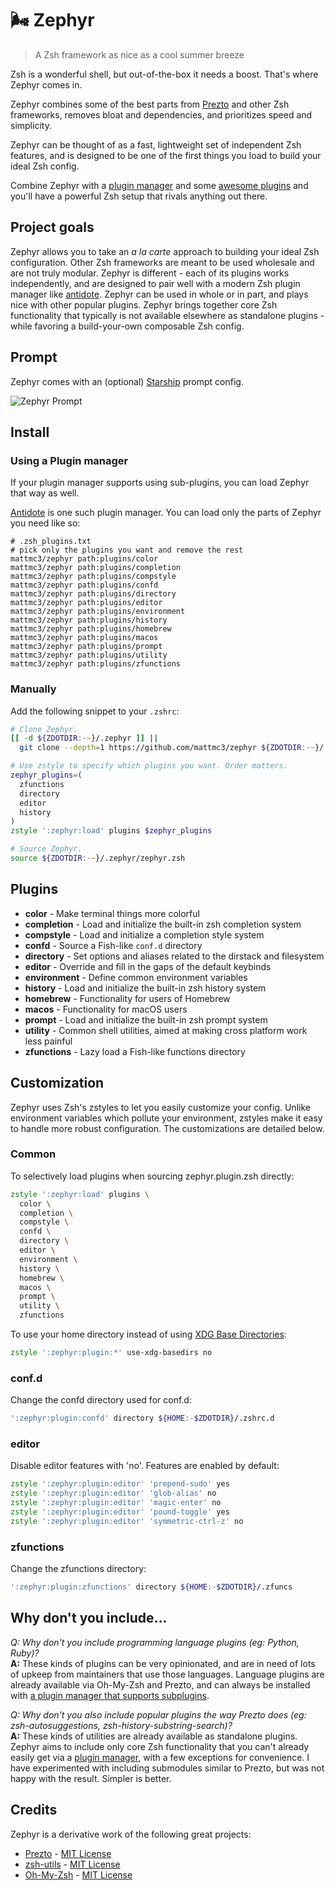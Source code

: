 # :wind_face: Zephyr

> A Zsh framework as nice as a cool summer breeze

Zsh is a wonderful shell, but out-of-the-box it needs a boost. That's where Zephyr comes
in.

Zephyr combines some of the best parts from [Prezto][prezto] and other Zsh frameworks,
removes bloat and dependencies, and prioritizes speed and simplicity.

Zephyr can be thought of as a fast, lightweight set of independent Zsh features, and is
designed to be one of the first things you load to build your ideal Zsh config.

Combine Zephyr with a [plugin manager][antidote] and some [awesome
plugins](https://github.com/unixorn/awesome-zsh-plugins) and you'll have a powerful Zsh
setup that rivals anything out there.

## Project goals

Zephyr allows you to take an _a la carte_ approach to building your ideal Zsh
configuration. Other Zsh frameworks are meant to be used wholesale and are not truly
modular. Zephyr is different - each of its plugins works independently, and are designed
to pair well with a modern Zsh plugin manager like [antidote]. Zephyr can be used in
whole or in part, and plays nice with other popular plugins. Zephyr brings together core
Zsh functionality that typically is not available elsewhere as standalone plugins -
while favoring a build-your-own composable Zsh config.

## Prompt

Zephyr comes with an (optional) [Starship][starship] prompt config.

![Zephyr Prompt][terminal-img]

## Install

### Using a Plugin manager

If your plugin manager supports using sub-plugins, you can load Zephyr that way as well.

[Antidote][antidote] is one such plugin manager. You can load only the parts of Zephyr you need like so:

```shell
# .zsh_plugins.txt
# pick only the plugins you want and remove the rest
mattmc3/zephyr path:plugins/color
mattmc3/zephyr path:plugins/completion
mattmc3/zephyr path:plugins/compstyle
mattmc3/zephyr path:plugins/confd
mattmc3/zephyr path:plugins/directory
mattmc3/zephyr path:plugins/editor
mattmc3/zephyr path:plugins/environment
mattmc3/zephyr path:plugins/history
mattmc3/zephyr path:plugins/homebrew
mattmc3/zephyr path:plugins/macos
mattmc3/zephyr path:plugins/prompt
mattmc3/zephyr path:plugins/utility
mattmc3/zephyr path:plugins/zfunctions
```

### Manually

Add the following snippet to your `.zshrc`:

```zsh
# Clone Zephyr.
[[ -d ${ZDOTDIR:-~}/.zephyr ]] ||
  git clone --depth=1 https://github.com/mattmc3/zephyr ${ZDOTDIR:-~}/.zephyr

# Use zstyle to specify which plugins you want. Order matters.
zephyr_plugins=(
  zfunctions
  directory
  editor
  history
)
zstyle ':zephyr:load' plugins $zephyr_plugins

# Source Zephyr.
source ${ZDOTDIR:-~}/.zephyr/zephyr.zsh
```

## Plugins

- **color** - Make terminal things more colorful
- **completion** - Load and initialize the built-in zsh completion system
- **compstyle** - Load and initialize a completion style system
- **confd** - Source a Fish-like `conf.d` directory
- **directory** - Set options and aliases related to the dirstack and filesystem
- **editor** - Override and fill in the gaps of the default keybinds
- **environment** - Define common environment variables
- **history** - Load and initialize the built-in zsh history system
- **homebrew** - Functionality for users of Homebrew
- **macos** - Functionality for macOS users
- **prompt** - Load and initialize the built-in zsh prompt system
- **utility** - Common shell utilities, aimed at making cross platform work less painful
- **zfunctions** - Lazy load a Fish-like functions directory

## Customization

Zephyr uses Zsh's zstyles to let you easily customize your config. Unlike environment variables which pollute your environment, zstyles make it easy to handle more robust configuration. The customizations are detailed below.

### Common

To selectively load plugins when sourcing zephyr.plugin.zsh directly:

```zsh
zstyle ':zephyr:load' plugins \
  color \
  completion \
  compstyle \
  confd \
  directory \
  editor \
  environment \
  history \
  homebrew \
  macos \
  prompt \
  utility \
  zfunctions
```

To use your home directory instead of using [XDG Base Directories][xdg-base-dirs]:

```zsh
zstyle ':zephyr:plugin:*' use-xdg-basedirs no
```

### conf.d

Change the confd directory used for conf.d:

```zsh
':zephyr:plugin:confd' directory ${HOME:-$ZDOTDIR}/.zshrc.d
```

### editor

Disable editor features with 'no'. Features are enabled by default:

```zsh
zstyle ':zephyr:plugin:editor' 'prepend-sudo' yes
zstyle ':zephyr:plugin:editor' 'glob-alias' no
zstyle ':zephyr:plugin:editor' 'magic-enter' no
zstyle ':zephyr:plugin:editor' 'pound-toggle' yes
zstyle ':zephyr:plugin:editor' 'symmetric-ctrl-z' no
```

### zfunctions

Change the zfunctions directory:

```zsh
':zephyr:plugin:zfunctions' directory ${HOME:-$ZDOTDIR}/.zfuncs
```

## Why don't you include...

_Q: Why don't you include programming language plugins (eg: Python, Ruby)?_ \
**A:** These kinds of plugins can be very opinionated, and are in need of lots of upkeep
from maintainers that use those languages. Language plugins are already available via
Oh-My-Zsh and Prezto, and can always be installed with [a plugin manager that supports
subplugins][antidote].

_Q: Why don't you also include popular plugins the way Prezto does (eg:
zsh-autosuggestions, zsh-history-substring-search)?_ \
**A:** These kinds of utilities are already
available as standalone plugins. Zephyr aims to include only core Zsh functionality that
you can't already easily get via a [plugin manager][antidote], with a few exceptions for
convenience. I have experimented with including submodules similar to Prezto, but was
not happy with the result. Simpler is better.

## Credits

Zephyr is a derivative work of the following great projects:

- [Prezto][prezto] - [MIT License][prezto-license]
- [zsh-utils][zsh-utils] - [MIT License][zsh-utils-license]
- [Oh-My-Zsh][ohmyzsh] - [MIT License][ohmyzsh-license]

[antidote]: https://antidote.sh
[ohmyzsh]: https://github.com/ohmyzsh/ohmyzsh
[ohmyzsh-license]: https://github.com/ohmyzsh/ohmyzsh/blob/master/LICENSE.txt
[prezto]: https://github.com/sorin-ionescu/prezto
[prezto-license]: https://github.com/sorin-ionescu/prezto/blob/master/LICENSE
[zsh-utils]: https://github.com/belak/zsh-utils
[zsh-utils-license]: https://github.com/belak/zsh-utils/blob/main/LICENSE
[terminal-img]: https://raw.githubusercontent.com/mattmc3/zephyr/resources/img/terminal.png
[starship]: https://starship.rs
[xdg-base-dirs]: https://specifications.freedesktop.org/basedir-spec/latest/
